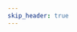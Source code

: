 ```yaml
---
skip_header: true
---
```


<script src="../js/nunjucks.js"></script>
<html>
  <head>
      <meta charset="utf-8">
      <meta name="viewport" content="width=device-width, initial-scale=1, shrink-to-fit=no">
      <link rel="stylesheet" href="/new_site/css/iterated_char_sheet.css">
      <link href="https://fonts.googleapis.com/css?family=Cinzel+Decorative" rel="stylesheet">
      <link href='https://fonts.googleapis.com/css?family=Angkor' rel='stylesheet'>
  </head>
  <body>
    <div id="selection_area" class="selection_area">
    </div>
    <div id="character_sheet_area">
    </div>
    <div id="level_up_sheet_area">
    </div>
  </body>
</html>

<script>

  // Global character data dictionary (so we only have to hit the backend once.)
  var global_json = null;
  $.getJSON("/data/GENERATED/all_data.json", function(json) {
    global_json = json;
    nunjucks.configure('/new_site/templates', {autoescape: true });
    var content = nunjucks.render('character_selection_template.html', json );
    $( "#selection_area" ).html( content );
  
    // Automatically update dropdown text when an option is selected.
    // $('.dropdown').each(function (key, dropdown) {
    //     var $dropdown = $(dropdown);
    //     $dropdown.find('.dropdown-menu a').on('click', function () {
    //         $dropdown.find('button').text($(this).text()).append(' <span class="caret"></span>');
    //     });
    // });
    $(function () {
        $('select').selectpicker();
    });


    updateCharacterSheet();
  })

  // Dynamically  change the character name on the sheet when the user types.
  function updateCharacterName(){
    var name = $( "#chosen_name" ).val();
    $("#characterName").text(name);
  }


  // Grab the name, race, class and other data for this character and render a sheet.
  function updateCharacterSheet(){
    if(global_json == null){
      console.log("ERROR: json not loaded.");
      return;
    }

    var name = $( "#chosen_name" ).val();
    var level_str = $( "#chosen_level" ).val();
    var level     = parseInt(level_str, 10);
    var rnr_race  = $( "#chosen_race" ).val();
    var rnr_class = $( "#chosen_class" ).val();
    var sheet_type= $( "#sheet_type" ).val();

    //Deep copy the character.
    var data = JSON.parse(JSON.stringify(global_json["characters"][rnr_race][rnr_class]));
    data["name"] = name;
    data["abilities"] = data["base_abilities"];


    for(i = 1; i < level; i++){
      // Create the string representation of the level.
      var tmp_lvl_str = "level_" + i;
      // Make sure that the level is valid.
      if(!(tmp_lvl_str in data["levels"])){
        console.log("ERROR: Could not find level " + tmp_lvl_str + " for " + rnr_race + " " + rnr_class);
        continue;
      }
      console.log(tmp_lvl_str);
      // For every ability type in the current level
      for(ability_type in data["levels"][tmp_lvl_str]["abilities"]){
        // Add the ability type to data if it doesn't exist yet.
        if(!(ability_type in data["abilities"])){
          data["abilities"][ability_type] = {};
        }
        // Add every ability for the ability type to our data objects
        for(ability in data["levels"][tmp_lvl_str]["abilities"][ability_type]){
          data["abilities"][ability_type][ability] = data["levels"][tmp_lvl_str]["abilities"][ability_type][ability];
        }
      }
    }

    var character_sheet = "ERROR: Sheet did not render.";

    console.log(sheet_type);
    if(sheet_type == "v1_visual"){
      data["visualStats"] = true;
      character_sheet = nunjucks.render('character_sheet_template.html', data );
    } else{
      character_sheet = nunjucks.render('character_sheet_template.html', data );
    }
    $( "#character_sheet_area" ).html( character_sheet );
  }
</script>

